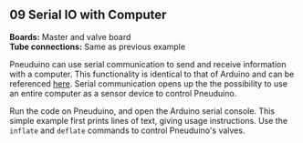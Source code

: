 ## 09 Serial IO with Computer
**Boards:** Master and valve board</br>
**Tube connections:** Same as previous example

Pneuduino can use serial communication to send and receive information with a computer. This functionality is identical to that of Arduino and can be referenced [here](https://www.arduino.cc/reference/en/language/functions/communication/serial/). Serial communication opens up the the possibility to use an entire computer as a sensor device to control Pneuduino.

Run the code on Pneuduino, and open the Arduino serial console. This simple example first prints lines of text, giving usage instructions. Use the `inflate` and `deflate` commands to control Pneuduino&#39;s valves.

